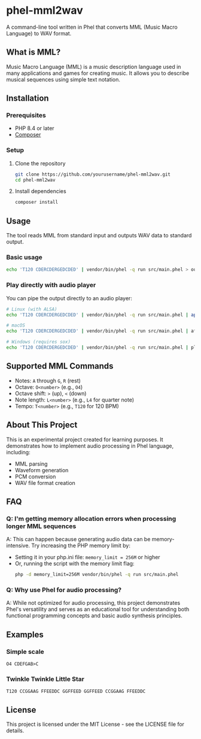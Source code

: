 # phel-mml2wav

A command-line tool written in Phel that converts MML (Music Macro Language) to WAV format.

## What is MML?

Music Macro Language (MML) is a music description language used in many applications and games for creating music. It allows you to describe musical sequences using simple text notation.

## Installation

### Prerequisites

- PHP 8.4 or later
- [Composer](https://getcomposer.org/)

### Setup

1. Clone the repository
   ```bash
   git clone https://github.com/yourusername/phel-mml2wav.git
   cd phel-mml2wav
   ```

2. Install dependencies
   ```bash
   composer install
   ```

## Usage

The tool reads MML from standard input and outputs WAV data to standard output.

### Basic usage

```bash
echo 'T120 CDERCDERGEDCDED' | vendor/bin/phel -q run src/main.phel > output.wav
```

### Play directly with audio player

You can pipe the output directly to an audio player:

```bash
# Linux (with ALSA)
echo 'T120 CDERCDERGEDCDED' | vendor/bin/phel -q run src/main.phel | aplay

# macOS
echo 'T120 CDERCDERGEDCDED' | vendor/bin/phel -q run src/main.phel | afplay

# Windows (requires sox)
echo 'T120 CDERCDERGEDCDED' | vendor/bin/phel -q run src/main.phel | play -t wav -
```

## Supported MML Commands

- Notes: `A` through `G`, `R` (rest)
- Octave: `O<number>` (e.g., `O4`)
- Octave shift: `>` (up), `<` (down)
- Note length: `L<number>` (e.g., `L4` for quarter note)
- Tempo: `T<number>` (e.g., `T120` for 120 BPM)

## About This Project

This is an experimental project created for learning purposes. It demonstrates how to implement audio processing in Phel language, including:

- MML parsing
- Waveform generation
- PCM conversion
- WAV file format creation

## FAQ

### Q: I'm getting memory allocation errors when processing longer MML sequences

A: This can happen because generating audio data can be memory-intensive. Try increasing the PHP memory limit by:

- Setting it in your php.ini file: `memory_limit = 256M` or higher
- Or, running the script with the memory limit flag:
  ```bash
  php -d memory_limit=256M vendor/bin/phel -q run src/main.phel
  ```

### Q: Why use Phel for audio processing?

A: While not optimized for audio processing, this project demonstrates Phel's versatility and serves as an educational tool for understanding both functional programming concepts and basic audio synthesis principles.

## Examples

### Simple scale
```
O4 CDEFGAB>C
```

### Twinkle Twinkle Little Star
```
T120 CCGGAAG FFEEDDC GGFFEED GGFFEED CCGGAAG FFEEDDC
```

## License

This project is licensed under the MIT License - see the LICENSE file for details.
